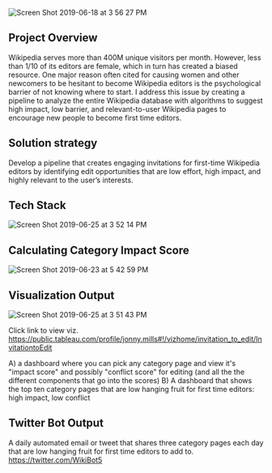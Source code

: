 
![Screen Shot 2019-06-18 at 3 56 27 PM](https://user-images.githubusercontent.com/35629096/59725212-af866380-91e1-11e9-8956-f4000bfcc2c6.png)


## Project Overview

Wikipedia serves more than 400M unique visitors per month. However, less than 1/10 of its editors are female, which in turn has created a biased resource.  One major reason often cited for causing women and other newcomers to be hesitant to become Wikipedia editors is the psychological barrier of not knowing where to start.  I address this issue by creating a pipeline to analyze the entire Wikipedia database with algorithms to suggest high impact, low barrier, and relevant-to-user Wikipedia pages to encourage new people to become first time editors.

## Solution strategy

Develop a pipeline that creates engaging invitations for first-time Wikipedia editors by identifying  edit opportunities that are low effort, high impact, and highly relevant to the user’s interests.

## Tech Stack

![Screen Shot 2019-06-25 at 3 52 14 PM](https://user-images.githubusercontent.com/35629096/60139096-75790c80-9761-11e9-9106-806d105e2f84.png)


## Calculating Category Impact Score

![Screen Shot 2019-06-23 at 5 42 59 PM](https://user-images.githubusercontent.com/35629096/59984395-77669280-95de-11e9-8ece-3c9319b5b985.png)

## Visualization Output

![Screen Shot 2019-06-25 at 3 51 43 PM](https://user-images.githubusercontent.com/35629096/60139126-96416200-9761-11e9-873e-2e558fb4fdba.png)

Click link to view viz.
https://public.tableau.com/profile/jonny.mills#!/vizhome/invitation_to_edit/InvitationtoEdit

A) a dashboard where you can pick any category page and view it's "impact score" and possibly "conflict score" for editing (and all the the different components that go into the scores)
B) A dashboard that shows the top ten category pages that are low hanging fruit for first time editors: high impact, low conflict


## Twitter Bot Output
A daily automated email or tweet that shares three category pages each day that are low hanging fruit for first time editors to add to.
https://twitter.com/WikiBot5
